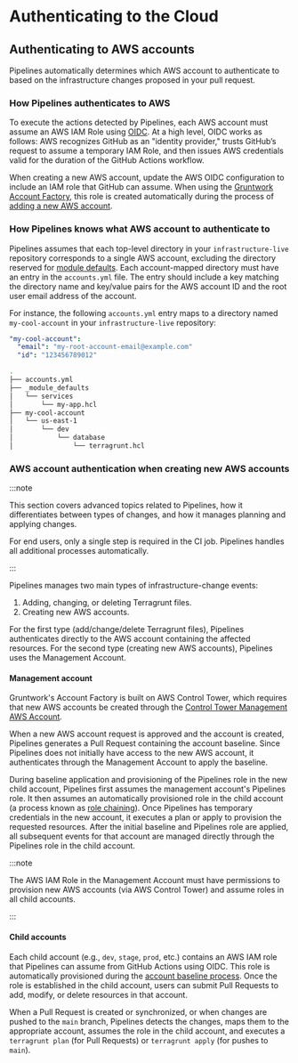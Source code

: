 # Authenticating to the Cloud

## Authenticating to AWS accounts

Pipelines automatically determines which AWS account to authenticate to based on the infrastructure changes proposed in your pull request.

### How Pipelines authenticates to AWS

To execute the actions detected by Pipelines, each AWS account must assume an AWS IAM Role using [OIDC](https://docs.github.com/en/actions/deployment/security-hardening-your-deployments/configuring-openid-connect-in-amazon-web-services). At a high level, OIDC works as follows: AWS recognizes GitHub as an "identity provider," trusts GitHub’s request to assume a temporary IAM Role, and then issues AWS credentials valid for the duration of the GitHub Actions workflow.

When creating a new AWS account, update the AWS OIDC configuration to include an IAM role that GitHub can assume. When using the [Gruntwork Account Factory](/2.0/docs/accountfactory/architecture), this role is created automatically during the process of [adding a new AWS account](/2.0/docs/accountfactory/guides/vend-aws-account).

### How Pipelines knows what AWS account to authenticate to

Pipelines assumes that each top-level directory in your `infrastructure-live` repository corresponds to a single AWS account, excluding the directory reserved for [module defaults](/2.0/docs/library/concepts/module-defaults). Each account-mapped directory must have an entry in the `accounts.yml` file. The entry should include a key matching the directory name and key/value pairs for the AWS account ID and the root user email address of the account.

For instance, the following `accounts.yml` entry maps to a directory named `my-cool-account` in your `infrastructure-live` repository:

```yml title=accounts.yml
"my-cool-account":
  "email": "my-root-account-email@example.com"
  "id": "123456789012"
```

```bash title="Infrastructure Live"
.
├── accounts.yml
├── _module_defaults
│   └── services
│       └── my-app.hcl
├── my-cool-account
│   └── us-east-1
│       └── dev
│           └── database
│               └── terragrunt.hcl
```

### AWS account authentication when creating new AWS accounts

:::note

This section covers advanced topics related to Pipelines, how it differentiates between types of changes, and how it manages planning and applying changes.

For end users, only a single step is required in the CI job. Pipelines handles all additional processes automatically.

:::

Pipelines manages two main types of infrastructure-change events:

1. Adding, changing, or deleting Terragrunt files.
2. Creating new AWS accounts.

For the first type (add/change/delete Terragrunt files), Pipelines authenticates directly to the AWS account containing the affected resources. For the second type (creating new AWS accounts), Pipelines uses the Management Account.

#### Management account

Gruntwork's Account Factory is built on AWS Control Tower, which requires that new AWS accounts be created through the [Control Tower Management AWS Account](https://docs.aws.amazon.com/controltower/latest/userguide/how-control-tower-works.html#what-is-mgmt).

When a new AWS account request is approved and the account is created, Pipelines generates a Pull Request containing the account baseline. Since Pipelines does not initially have access to the new AWS account, it authenticates through the Management Account to apply the baseline.

During baseline application and provisioning of the Pipelines role in the new child account, Pipelines first assumes the management account's Pipelines role. It then assumes an automatically provisioned role in the child account (a process known as [role chaining](https://docs.aws.amazon.com/IAM/latest/UserGuide/id_roles_terms-and-concepts.html)). Once Pipelines has temporary credentials in the new account, it executes a plan or apply to provision the requested resources. After the initial baseline and Pipelines role are applied, all subsequent events for that account are managed directly through the Pipelines role in the child account.

:::note

The AWS IAM Role in the Management Account must have permissions to provision new AWS accounts (via AWS Control Tower) and assume roles in all child accounts.

:::

#### Child accounts

Each child account (e.g., `dev`, `stage`, `prod`, etc.) contains an AWS IAM role that Pipelines can assume from GitHub Actions using OIDC. This role is automatically provisioned during the [account baseline process](/2.0/docs/accountfactory/guides/vend-aws-account). Once the role is established in the child account, users can submit Pull Requests to add, modify, or delete resources in that account.

When a Pull Request is created or synchronized, or when changes are pushed to the `main` branch, Pipelines detects the changes, maps them to the appropriate account, assumes the role in the child account, and executes a `terragrunt plan` (for Pull Requests) or `terragrunt apply` (for pushes to `main`).
